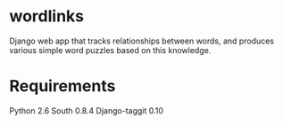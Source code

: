 wordlinks
=========

Django web app that tracks relationships between words, and produces various simple word puzzles based on this knowledge.

Requirements
============

Python 2.6
South 0.8.4
Django-taggit 0.10
